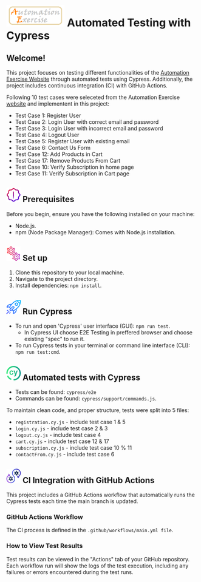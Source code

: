 # <span><img src="./assets/logo.png" alt=logo style="height: 2em;"></span> Automated Testing with Cypress

## Welcome!

This project focuses on testing different functionalities of the <a href="https://www.automationexercise.com/"> Automation Exercise Website</a> through automated tests using Cypress. Additionally, the project includes continuous integration (CI) with GitHub Actions.

Following 10 test cases were seleceted from the Automation Exercise <a href="https://www.automationexercise.com/test_cases">website</a> and implementent in this project:

- Test Case 1: Register User
- Test Case 2: Login User with correct email and password
- Test Case 3: Login User with incorrect email and password
- Test Case 4: Logout User
- Test Case 5: Register User with existing email
- Test Case 6: Contact Us Form
- Test Case 12: Add Products in Cart
- Test Case 17: Remove Products From Cart
- Test Case 10: Verify Subscription in home page
- Test Case 11: Verify Subscription in Cart page


## <span><img src="./assets/warning.png" alt=Prerequisites style="height: 1cm;"></span> Prerequisites

Before you begin, ensure you have the following installed on your machine:

- Node.js.
- npm (Node Package Manager): Comes with Node.js installation.


## <span><img src="./assets/setting.png" alt=Prerequisites style="height: 1cm;"></span> Set up 

1. Clone this repository to your local machine.
2. Navigate to the project directory.
3. Install dependencies: `npm install`.

## <span><img src="./assets/rocket.png" alt=Prerequisites style="height: 1cm;"></span> Run Cypress

- To run and open 'Cypress' user interface (GUI):  `npm run test`. 
  - In Cypress UI choose E2E Testing in preffered browser and choose existing "spec" to run it.
- To run Cypress tests in your terminal or command line interface (CLI): `npm run test:cmd`. 

## <span><img src="./assets/cypress.png" alt=Prerequisites style="height: 1cm;"></span> Automated tests with Cypress

- Tests can be found: `cypress/e2e`
- Commands can be found: `cypress/support/commands.js`.


To maintain clean code, and proper structure, tests were split into 5 files:
- `registration.cy.js` - include test case 1 & 5
- `login.cy.js` -  include test case 2 & 3
- `logout.cy.js` - include test case 4
- `cart.cy.js` - include test case 12 & 17
- `subscription.cy.js` - include test case 10 % 11
- `contactFrom.cy.js` - include test case 6

## <span><img src="./assets/github.png" alt=Prerequisites style="height: 1cm;"></span> CI Integration with GitHub Actions

This project includes a GitHub Actions workflow that automatically runs the Cypress tests each time the main branch is updated.

### GitHub Actions Workflow
The CI process is defined in the `.github/workflows/main.yml file`.

### How to View Test Results
Test results can be viewed in the "Actions" tab of your GitHub repository. Each workflow run will show the logs of the test execution, including any failures or errors encountered during the test runs.